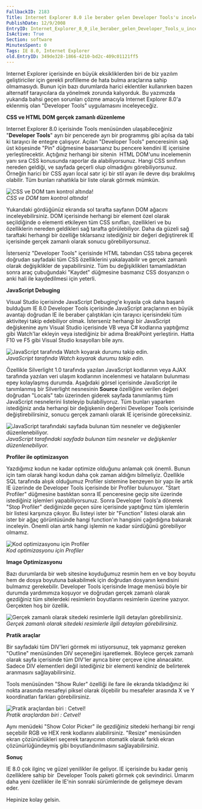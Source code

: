```yaml
---
FallbackID: 2183
Title: Internet Explorer 8.0 ile beraber gelen Developer Tools'u inceleyelim.
PublishDate: 12/9/2008
EntryID: Internet_Explorer_8_0_ile_beraber_gelen_Developer_Tools_u_inceleyelim
IsActive: True
Section: software
MinutesSpent: 0
Tags: IE 8.0, Internet Explorer
old.EntryID: 349de328-1866-4210-bd2c-409c01121ff5
---
```

Internet Explorer içerisinde en büyük eksikliklerden biri de biz yazılım
geliştiriciler için gerekli profilleme de hata bulma araçlarına sahip
olmamasıydı. Bunun için bazı durumlarda harici eklentiler kullanırken
bazen alternatif tarayıcılara da yönelmek zorunda kalıyorduk. Bu
yazımızda yukarıda bahsi geçen sorunları çözme amacıyla Internet
Explorer 8.0'a eklenmiş olan "Developer Tools" uygulamasını
inceleyeceğiz.

**CSS ve HTML DOM gerçek zamanlı düzenleme**

Internet Explorer 8.0 içerisinde Tools menüsünden ulaşabileceğiniz
"**Developer Tools**" ayrı bir pencerede ayrı bir programmış gibi açılsa
da tabi ki tarayıcı ile entegre çalışıyor. Açılan "Developer Tools"
penceresinin sağ üst köşesinde "Pin" düğmesine basarsanız bu pencere
kendini IE içerisine yerleştirecektir. Açtığınız herhangi bir sitenin 
HTML DOM'unu incelemenin yanı sıra CSS konusunda raporlar da
alabiliyorsunuz. Hangi CSS sınıfının nereden geldiği, ve sayfada geçerli
olup olmadığını görebiliyorsunuz. Örneğin harici bir CSS ayarı local
satır içi bir stil ayarı ile devre dışı bırakılmış olabilir. Tüm bunları
rahatlıkla bir liste olarak görmek mümkün.

![CSS ve DOM tam kontrol
altında!](http://cdn.daron.yondem.com/assets/2183/11092008_1.png)\
*CSS ve DOM tam kontrol altında!*

Yukarıdaki gördüğünüz ekranda sol tarafta sayfanın DOM ağacını
inceleyebilirsiniz. DOM içerisinde herhangi bir element özel olarak
seçildiğinde o elementi etkileyen tüm CSS sınıfları, özellikleri ve bu
özelliklerin nereden geldikleri sağ tarafta görülebiliyor. Daha da
güzeli sağ taraftaki herhangi bir özelliğe tıklarsanız istediğiniz bir
değeri değiştirerek IE içerisinde gerçek zamanlı olarak sonucu
görebiliyorsunuz.

İsterseniz "Developer Tools" içerisinde HTML tabından CSS tabına geçerek
doğrudan sayfadaki tüm CSS özelliklerini yakalayabilir ve gerçek zamanlı
olarak değişiklikler de yapabilirsiniz. Tüm bu değişiklikleri
tamamladıktan sonra araç çubuğundaki "Kaydet" düğmesine basmanız CSS
dosyanızın o anki hali ile kaydedilmesi için yeterli.

**JavaScript Debuging**

Visual Studio içerisinde JavaScript Debuging'e kıyasla çok daha başarılı
bulduğum IE 8.0 Developer Tools içerisinde JavaScript araçlarının en
büyük avantajı doğrudan IE ile beraber çalıştıkları için tarayıcı
içerisindeki tüm aktiviteyi takip edebiliyor olmak. İsterseniz herhangi
bir JavaScript değişkenine aynı Visual Studio içerisinde VB veya C\#
kodlarına yaptığımız gibi Watch'lar ekleyin veya istediğiniz bir adıma
BreakPoint yerleştirin. Hatta F10 ve F5 gibi Visual Studio kısayolları
bile aynı.

![JavaScript tarafında Watch koyarak durumu takip
edin.](http://cdn.daron.yondem.com/assets/2183/11092008_2.png)\
*JavaScript tarafında Watch koyarak durumu takip edin.*

Özellikle Silverlight 1.0 tarafında yazılan JavaScript kodlarının veya
AJAX tarafında yazılan veri ulaşım kodlarının incelenmesi ve hataların
bulunması epey kolaylaşmış durumda. Aşağıdaki görsel içerisinde
JavaScript ile tanımlanmış bir Silverlight nesnesinin **Source**
özelliğine verilen değeri doğrudan "Locals" tabı üzerinden giderek
sayfada tanımlanmış tüm JavaScript nesnelerini listeleyip bulabiliyoruz.
Tüm bunları yaparken istediğiniz anda herhangi bir değişkenin değerini
Developer Tools içerisinde değiştirebilirsiniz, sonucu gerçek zamanlı
olarak IE içerisinde göreceksiniz.

![JavaScript tarafındaki sayfada bulunan tüm nesneler ve değişkenler
düzenlenebiliyor.](http://cdn.daron.yondem.com/assets/2183/11092008_3.png)\
*JavaScript tarafındaki sayfada bulunan tüm nesneler ve değişkenler
düzenlenebiliyor.*

**Profiler ile optimizasyon**

Yazdığımız kodun ne kadar optimize olduğunu anlamak çok önemli. Bunun
için tam olarak hangi kodun daha çok zaman aldığını bilmeliyiz.
Özellikle SQL tarafında alışık olduğumuz Profiler sistemine benzeyen bir
yapı ile artık IE üzerinde de Developer Tools içerisinde bir Profiler
bulunuyor. "Start Profiler" düğmesine bastıktan sonra IE penceresine
geçip site üzerinde istediğiniz işlemleri yapabiliyorsunuz. Sonra
Developer Tools'a dönerek "Stop Profiler" dediğinizde geçen süre
içerisinde yaptığınız tüm işlemlerin bir listesi karşınıza çıkıyor. Bu
listeyi ister bir "Function" listesi olarak alın ister bir ağaç
görüntüsünde hangi function'ın hangisini çağırdığına bakarak inceleyin.
Önemli olan artık hangi işlemin ne kadar sürdüğünü görebiliyor olmamız.

![Kod optimizasyonu için
Profiler](http://cdn.daron.yondem.com/assets/2183/11092008_4.png)\
*Kod optimizasyonu için Profiler*

**Image Optimizasyonu**

Bazı durumlarda bir web sitesine koyduğumuz resmin hem en ve boy boyutu
hem de dosya boyutuna bakabilmek için doğrudan dosyanın kendisini
bulmamız gerekebilir. Developer Tools içerisinde Image menüsü böyle bir
durumda yardımımıza koşuyor ve doğrudan gerçek zamanlı olarak gezdiğiniz
tüm sitelerdeki resimlerin boyutlarını resimlerin üzerine yazıyor.
Gerçekten hoş bir özellik.

![Gerçek zamanlı olarak sitedeki resimlerle ilgili detayları
görebilirsiniz.](http://cdn.daron.yondem.com/assets/2183/11092008_5.png)\
*Gerçek zamanlı olarak sitedeki resimlerle ilgili detayları
görebilirsiniz.*

**Pratik araçlar**

Bir sayfadaki tüm DIV'leri görmek mi istiyorsunuz, tek yapmanız gereken
"Outline" menüsünden DIV seçeneğini işaretlemek. Böylece gerçek zamanlı
olarak sayfa içerisinde tüm DIV'ler ayrıca birer çerçeve içine
alınacaktır. Sadece DIV elementleri değil istediğiniz bir elementi
kendiniz de belirterek aranmasını sağlayabilirsiniz.

Tools menüsünden "Show Ruler" özelliği ile fare ile ekranda tıkladığınız
iki nokta arasında mesafeyi piksel olarak ölçebilir bu mesafeler
arasında X ve Y koordinatları farkları görebilirsiniz.

![Pratik araçlardan biri :
Cetvel!](http://cdn.daron.yondem.com/assets/2183/11092008_6.png)\
*Pratik araçlardan biri : Cetvel!*

Aynı menüdeki "Show Color Picker" ile gezdiğiniz sitedeki herhangi bir
rengi seçebilir RGB ve HEX renk kodlarını alabilirsiniz. "Resize"
menüsünden ekran çözünürlükleri seçerek tarayıcının otomatik olarak
farklı ekran çözünürlüğündeymiş gibi boyutlandırılmasını
sağlayabilirsiniz.

**Sonuç**

IE 8.0 çok ilginç ve güzel yenilikler ile geliyor. IE içerisinde bu
kadar geniş özelliklere sahip bir  Developer Tools paketi görmek çok
sevindirici. Umarım daha yeni özellikler ile IE'nin sonraki sürümlerinde
de gelişmeye devam eder.

Hepinize kolay gelsin.


